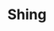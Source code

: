 ---
title: Shing
date: 
draft: false

# descripcion
description : Aros colgantes en plata 925 y coral.

materials: Plata 925

color: 

dimensions: Largo 3,00 cm

code: 01-01-1033

type: "Aros"

categories: []

price: $7.090,00

price_eftvo: $6.030,00

# Images
# first image will be shown in the product page
images:
  # - image: "images/path_to_image"
  # La ubicacion de las imagenes es imagenes/Aros/Aros.Colgantes/01-01-1033-shing
  - image: "./images/aros/colgantes/01-01-1033-shing.jpg"
---